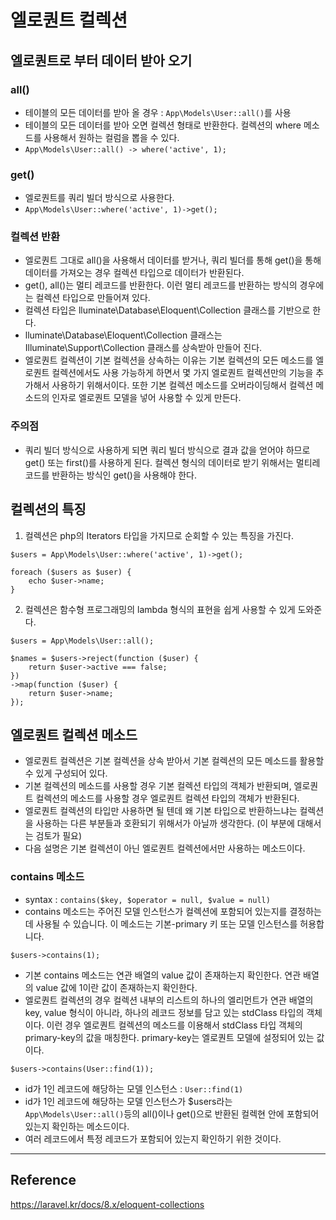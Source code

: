 # 엘로퀀트 컬렉션

## 엘로퀀트로 부터 데이터 받아 오기
### all()
- 테이블의 모든 데이터를 받아 올 경우 : `App\Models\User::all()`를 사용
- 테이블의 모든 데이터를 받아 오면 컬렉션 형태로 반환한다. 컬렉션의 where 메소드를 사용해서 원하는 컬럼을 뽑을 수 있다.
- `App\Models\User::all() -> where('active', 1);`

### get()
- 엘로퀀트를 쿼리 빌더 방식으로 사용한다.
- `App\Models\User::where('active', 1)->get();`

### 컬렉션 반환
- 엘로퀀트 그대로 all()을 사용해서 데이터를 받거나, 쿼리 빌더를 통해 get()을 통해 데이터를 가져오는 경우 컬렉션 타입으로 데이터가 반환된다.
- get(), all()는 멀티 레코드를 반환한다. 이런 멀티 레코드를 반환하는 방식의 경우에는 컬렉션 타입으로 만들어져 있다.
- 컬렉션 타입은 lluminate\Database\Eloquent\Collection 클래스를 기반으로 한다.
- lluminate\Database\Eloquent\Collection 클래스는 Illuminate\Support\Collection 클래스를 상속받아 만들어 진다. 
- 엘로퀀트 컬렉션이 기본 컬렉션을 상속하는 이유는 기본 컬렉션의 모든 메소드를 엘로퀀트 컬렉션에서도 사용 가능하게 하면서 몇 가지 엘로퀀트 컬렉션만의 기능을 추가해서 사용하기 위해서이다. 또한 기본 컬렉션 메소드를 오버라이딩해서 컬렉션 메소드의 인자로 엘로퀀트 모델을 넣어 사용할 수 있게 만든다.

### 주의점
- 쿼리 빌더 방식으로 사용하게 되면 쿼리 빌더 방식으로 결과 값을 얻어야 하므로 get() 또는 first()를 사용하게 된다. 컬렉션 형식의 데이터로 받기 위해서는 멀티레코드를 반환하는 방식인 get()을 사용해야 한다.

## 컬렉션의 특징
  1. 컬렉션은 php의 Iterators 타입을 가지므로 순회할 수 있는 특징을 가진다.
```
$users = App\Models\User::where('active', 1)->get();

foreach ($users as $user) {
    echo $user->name;
}
```

  2. 컬렉션은 함수형 프로그래밍의 lambda 형식의 표현을 쉽게 사용할 수 있게 도와준다.
```
$users = App\Models\User::all();

$names = $users->reject(function ($user) {
    return $user->active === false;
})
->map(function ($user) {
    return $user->name;
});
```

## 엘로퀀트 컬렉션 메소드
- 엘로퀀트 컬렉션은 기본 컬렉션을 상속 받아서 기본 컬렉션의 모든 메소드를 활용할 수 있게 구성되어 있다.
- 기본 컬렉션의 메소드를 사용할 경우 기본 컬렉션 타입의 객체가 반환되며, 엘로퀀트 컬렉션의 메소드를 사용할 경우 엘로퀀트 컬렉션 타입의 객체가 반환된다.
- 엘로퀀트 컬렉션의 타입만 사용하면 될 텐데 왜 기본 타입으로 반환하느냐는 컬렉션을 사용하는 다른 부분들과 호환되기 위해서가 아닐까 생각한다. (이 부분에 대해서는 검토가 필요)
- 다음 설명은 기본 컬렉션이 아닌 엘로퀀트 컬렉션에서만 사용하는 메소드이다.


### contains 메소드
- syntax : `contains($key, $operator = null, $value = null)`
- contains 메소드는 주어진 모델 인스턴스가 컬렉션에 포함되어 있는지를 결정하는데 사용될 수 있습니다. 이 메소드는 기본-primary 키 또는 모델 인스턴스를 허용합니다.
```
$users->contains(1);
```
- 기본 contains 메소드는 연관 배열의 value 값이 존재하는지 확인한다. 연관 배열의 value 값에 1이란 값이 존재하는지 확인한다.
- 엘로퀀트 컬렉션의 경우 컬렉션 내부의 리스트의 하나의 엘리먼트가 연관 배열의 key, value 형식이 아니라, 하나의 레코드 정보를 담고 있는 stdClass 타입의 객체이다. 이런 경우 엘로퀀트 컬렉션의 메소드를 이용해서 stdClass 타입 객체의 primary-key의 값을 매칭한다. primary-key는 엘로퀀트 모델에 설정되어 있는 값이다.

```
$users->contains(User::find(1));
```
- id가 1인 레코드에 해당하는 모델 인스턴스 : `User::find(1)`
- id가 1인 레코드에 해당하는 모델 인스턴스가 $users라는 `App\Models\User::all()`등의 all()이나 get()으로 반환된 컬렉현 안에 포함되어 있는지 확인하는 메소드이다.
- 여러 레코드에서 특정 레코드가 포함되어 있는지 확인하기 위한 것이다. 

---

## Reference
https://laravel.kr/docs/8.x/eloquent-collections
